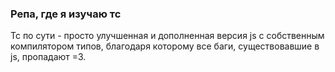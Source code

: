 ### Репа, где я изучаю тс

Тс по сути - просто улучшенная и дополненная версия js с собственным компилятором типов, благодаря которому все баги, существовавшие в js, пропадают =3. 